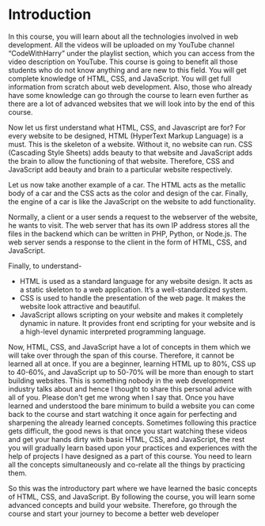# Introduction

In this course, you will learn about all the technologies involved in web development. All the videos will be uploaded on my YouTube channel “CodeWithHarry” under the playlist section, which you can access from the video description on YouTube. This course is going to benefit all those students who do not know anything and are new to this field. You will get complete knowledge of HTML, CSS, and JavaScript. You will get full information from scratch about web development. Also, those who already have some knowledge can go through the course to learn even further as there are a lot of advanced websites that we will look into by the end of this course.

Now let us first understand what HTML, CSS, and Javascript are for? For every website to be designed, HTML (HyperText Markup Language) is a must. This is the skeleton of a website. Without it, no website can run. CSS (Cascading Style Sheets) adds beauty to that website and JavaScript adds the brain to allow the functioning of that website. Therefore, CSS and JavaScript add beauty and brain to a particular website respectively. 

Let us now take another example of a car. The HTML acts as the metallic body of a car and the CSS acts as the color and design of the car. Finally, the engine of a car is like the JavaScript on the website to add functionality. 

Normally, a client or a user sends a request to the webserver of the website, he wants to visit. The web server that has its own IP address stores all the files in the backend which can be written in PHP, Python, or Node.js. The web server sends a response to the client in the form of HTML, CSS, and JavaScript. 

Finally, to understand-

- HTML is used as a standard language for any website design. It acts as a static skeleton to a web application. It’s a well-standardized system.
- CSS is used to handle the presentation of the web page. It makes the website look attractive and beautiful.
- JavaScript allows scripting on your website and makes it completely dynamic in nature. It provides front end scripting for your website and is a high-level dynamic interpreted programming language.

Now, HTML, CSS, and JavaScript have a lot of concepts in them which we will take over through the span of this course. Therefore, it cannot be learned all at once. If you are a beginner, learning HTML up to 80%, CSS up to 40-60%, and JavaScript up to 50-70% will be more than enough to start building websites. This is something nobody in the web development industry talks about and hence I thought to share this personal advice with all of you.  Please don't get me wrong when I say that. Once you have learned and understood the bare minimum to build a website you can come back to the course and start watching it once again for perfecting and sharpening the already learned concepts. Sometimes following this practice gets difficult, the good news is that once you start watching these videos and get your hands dirty with basic HTML, CSS, and JavaScript, the rest you will gradually learn based upon your practices and experiences with the help of projects I have designed as a part of this course. You need to learn all the concepts simultaneously and co-relate all the things by practicing them.

So this was the introductory part where we have learned the basic concepts of HTML, CSS, and JavaScript. By following the course, you will learn some advanced concepts and build your website. Therefore, go through the course and start your journey to become a better web developer
